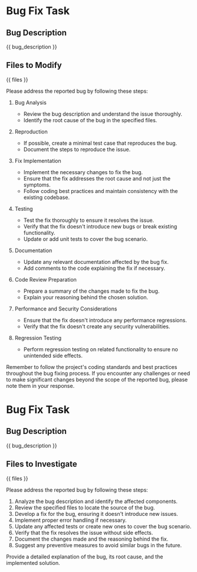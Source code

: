 # Bug Fix Task

## Bug Description
{{ bug_description }}

## Files to Modify
{{ files }}

Please address the reported bug by following these steps:

1. Bug Analysis
   - Review the bug description and understand the issue thoroughly.
   - Identify the root cause of the bug in the specified files.

2. Reproduction
   - If possible, create a minimal test case that reproduces the bug.
   - Document the steps to reproduce the issue.

3. Fix Implementation
   - Implement the necessary changes to fix the bug.
   - Ensure that the fix addresses the root cause and not just the symptoms.
   - Follow coding best practices and maintain consistency with the existing codebase.

4. Testing
   - Test the fix thoroughly to ensure it resolves the issue.
   - Verify that the fix doesn't introduce new bugs or break existing functionality.
   - Update or add unit tests to cover the bug scenario.

5. Documentation
   - Update any relevant documentation affected by the bug fix.
   - Add comments to the code explaining the fix if necessary.

6. Code Review Preparation
   - Prepare a summary of the changes made to fix the bug.
   - Explain your reasoning behind the chosen solution.

7. Performance and Security Considerations
   - Ensure that the fix doesn't introduce any performance regressions.
   - Verify that the fix doesn't create any security vulnerabilities.

8. Regression Testing
   - Perform regression testing on related functionality to ensure no unintended side effects.

Remember to follow the project's coding standards and best practices throughout the bug fixing process. If you encounter any challenges or need to make significant changes beyond the scope of the reported bug, please note them in your response.
# Bug Fix Task

## Bug Description
{{ bug_description }}

## Files to Investigate
{{ files }}

Please address the reported bug by following these steps:

1. Analyze the bug description and identify the affected components.
2. Review the specified files to locate the source of the bug.
3. Develop a fix for the bug, ensuring it doesn't introduce new issues.
4. Implement proper error handling if necessary.
5. Update any affected tests or create new ones to cover the bug scenario.
6. Verify that the fix resolves the issue without side effects.
7. Document the changes made and the reasoning behind the fix.
8. Suggest any preventive measures to avoid similar bugs in the future.

Provide a detailed explanation of the bug, its root cause, and the implemented solution.
